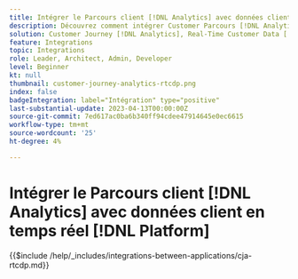 ```yaml
---
title: Intégrer le Parcours client [!DNL Analytics] avec données client en temps réel [!DNL Platform]
description: Découvrez comment intégrer Customer Parcours [!DNL Analytics] avec données client en temps réel [!DNL Platform].
solution: Customer Journey [!DNL Analytics], Real-Time Customer Data [!DNL Platform]
feature: Integrations
topic: Integrations
role: Leader, Architect, Admin, Developer
level: Beginner
kt: null
thumbnail: customer-journey-analytics-rtcdp.png
index: false
badgeIntegration: label="Intégration" type="positive"
last-substantial-update: 2023-04-13T00:00:00Z
source-git-commit: 7ed617ac0ba6b340ff94cdee47914645e0ec6615
workflow-type: tm+mt
source-wordcount: '25'
ht-degree: 4%

---
```



# Intégrer le Parcours client [!DNL Analytics] avec données client en temps réel [!DNL Platform]

{{$include /help/_includes/integrations-between-applications/cja-rtcdp.md}}
